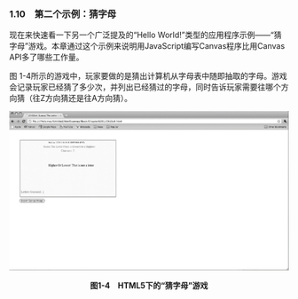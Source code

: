 ### 1.10　第二个示例：猜字母

现在来快速看一下另一个广泛提及的“Hello World!”类型的应用程序示例——“猜字母”游戏。本章通过这个示例来说明用JavaScript编写Canvas程序比用Canvas API多了哪些工作量。

图 1-4所示的游戏中，玩家要做的是猜出计算机从字母表中随即抽取的字母。游戏会记录玩家已经猜了多少次，并列出已经猜过的字母，同时告诉玩家需要往哪个方向猜（往Z方向猜还是往A方向猜）。

![4.png](../images/4.png)
<center class="my_markdown"><b class="my_markdown">图1-4　HTML5下的“猜字母”游戏</b></center>

